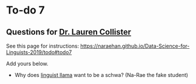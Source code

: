 # To-do 7
## Questions for [Dr. Lauren Collister](https://openaccess.pitt.edu/node/33)

See this page for instructions: 
https://naraehan.github.io/Data-Science-for-Linguists-2019/todo#todo7

Add yours below. 


- Why does [linguist llama](http://lingllama.tumblr.com/) want to be a schwa? (Na-Rae the fake student)

